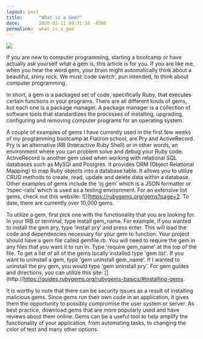 ```yaml
---
layout: post
title:      "What is a Gem?"
date:       2020-02-11 09:31:16 -0500
permalink:  what_is_a_gem
---
```




![](https://images.unsplash.com/photo-1516623957853-0f9e4b609d23?ixlib=rb-1.2.1&ixid=eyJhcHBfaWQiOjEyMDd9&auto=format&fit=crop&w=1052&q=80)


If you are new to computer programming, starting a bootcamp or have actually ask yourself what a gem is, this article is for you. If you are like me, when you hear the word gem, your brain might automatically think about a beautiful, shiny rock. We must ‘code switch’, pun intended, to think about computer programming. 

In short, a gem is a packaged set of code, specifically Ruby, that executes certain functions in your programs. There are all different kinds of gems, but each one is a package manager. A package manager is a collection of software tools that standardizes the processes of installing, upgrading, configuring and removing computer programs for an operating system.

A couple of examples of gems I have currently used in the first few weeks of my programming bootcamp at Flatiron school, are Pry and ActiveRecord. Pry is an alternative IRB (Interactive Ruby Shell) or in other words, an environment where you can problem solve and debug your Ruby code. ActiveRecord is another gem used when working with relational SQL databases such as MySQl and Postgres. It provides ORM (Object Relational Mapping) to map Ruby objects into a database table. It allows you to utilize CRUD methods to create, read, update and delete data within a database. Other examples of gems include the ‘oj gem’ which is a JSON formatter or ‘rspec-rails’ which is used as a testing environment. For an extensive list gems, check out this website: ![](https://rubygems.org/gems?page=2. To date, there are currently over 10,000 gems. 

To utilize a gem, first pick one with the functionality that you are looking for. In your IRB or terminal, type install gem_name.  For example, if you wanted to install the gem pry, type ‘install pry’ and press enter. This will load the code and dependencies necessary for your gem to function. Your project should have a gem file called gemfile.rb. You will need to require the gem in any files that you want it to run in. Type 'require gem_name' at the top of the file. To get a list of all of the gems locally installed type 'gem list'. If you want to uninstall a gem, type 'gem uninstall gem_name'. If I wanted to uninstall the pry gem, you would type 'gem uninstall pry'. For gem guides and directions, you can utilize this site: [](http://https://guides.rubygems.org/rubygems-basics/#installing-gems.

It is worthy to note that there can be security issues as a result of installing malicious gems. Since gems run their own code in an application, it gives them the opportunity to possibly compromise the user system or server. As best practice, download gems that are more popularly used and have reviews about them online. Gems can be a useful tool to help amplify the functionality of your application, from automating tasks, to changing the color of text and many other options. 

